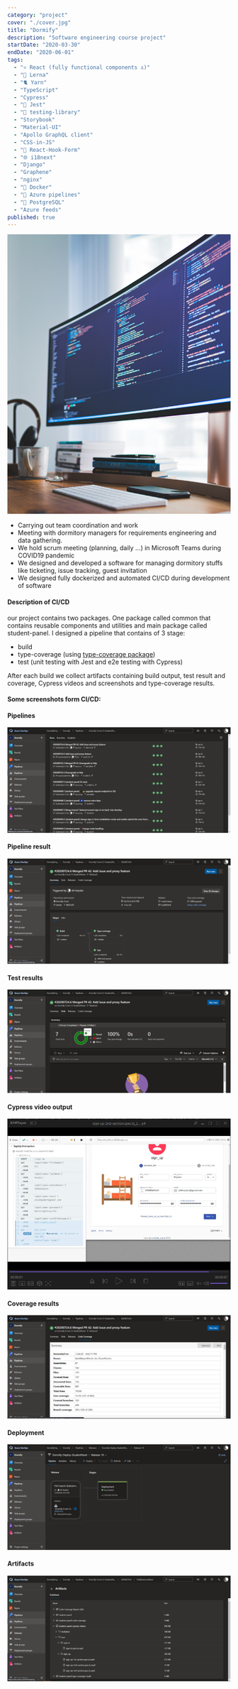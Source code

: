 ```yaml
---
category: "project"
cover: "./cover.jpg"
title: "Dormify"
description: "Software engineering course project"
startDate: "2020-03-30"
endDate: "2020-06-01"
tags:
  - "⚛ React (fully functional components ⚓)"
  - "🐍 Lerna"
  - "🐈 Yarn"
  - "TypeScript"
  - "Cypress"
  - "👢 Jest"
  - "🐙 testing-library"
  - "Storybook"
  - "Material-UI"
  - "Apollo GraphQL client"
  - "CSS-in-JS"
  - "📄 React-Hook-Form"
  - "🌐 i18next"
  - "Django"
  - "Graphene"
  - "nginx"
  - "🐳 Docker"
  - "🚀 Azure pipelines"
  - "🐘 PostgreSQL"
  - "Azure feeds"
published: true
---
```


![dormify](./cover.jpg)

- Carrying out team coordination and work
- Meeting with dormitory managers for requirements engineering and data gathering.
- We hold scrum meeting (planning, daily ...) in Microsoft Teams during COVID19 pandemic
- We designed and developed a software for managing dormitory stuffs like ticketing, issue tracking, guest invitation
- We designed fully dockerized and automated CI/CD during development of software

#### Description of CI/CD

our project contains two packages. One package called common that contains reusable components
and utilities and main package called student-panel.
I designed a pipeline that contains of 3 stage:

- build
- type-coverage (using [type-coverage package](https://github.com/plantain-00/type-coverage))
- test (unit testing with Jest and e2e testing with Cypress)

After each build we collect artifacts containing build output, test result and coverage,
Cypress videos and screenshots and type-coverage results.

#### Some screenshots form CI/CD:

#### Pipelines

![pipelines](./pipelines.png)

#### Pipeline result

![pipeline-result](./pipeline-result.png)

#### Test results

![test-results](./test-results.png)

#### Cypress video output

![cypress-video-output](./cypress-video-output.png)

#### Coverage results

![coverage-results](./coverage-results.png)

#### Deployment

![deployment](./deployment.png)

#### Artifacts

![artifacts](./artifacts.png)
